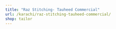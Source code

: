 ```yaml
---
title: "Raz Stitching- Tauheed Commercial"
url: /karachi/raz-stitching-tauheed-commercial/
shop: tailor
---
```

